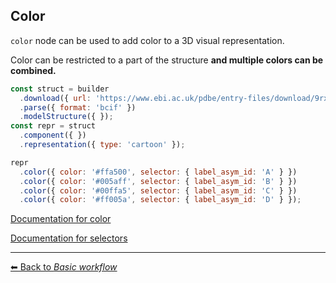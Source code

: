 ## Color

`color` node can be used to add color to a 3D visual representation.

Color can be restricted to a part of the structure **and multiple colors can be combined.**

```js
const struct = builder
  .download({ url: 'https://www.ebi.ac.uk/pdbe/entry-files/download/9rxg.bcif' })
  .parse({ format: 'bcif' })
  .modelStructure({ });
const repr = struct
  .component({ })
  .representation({ type: 'cartoon' });

repr
  .color({ color: '#ffa500', selector: { label_asym_id: 'A' } })
  .color({ color: '#005aff', selector: { label_asym_id: 'B' } })
  .color({ color: '#00ffa5', selector: { label_asym_id: 'C' } })
  .color({ color: '#ff005a', selector: { label_asym_id: 'D' } });
```

[Documentation for color](https://molstar.org/mol-view-spec-docs/tree-schema/#color)

[Documentation for selectors](https://molstar.org/mol-view-spec-docs/selectors/)

---

[&#x2B05; Back to *Basic workflow*](#intro)

